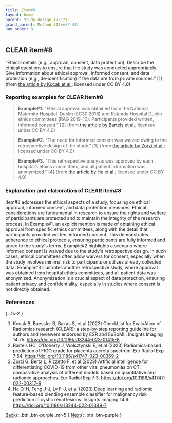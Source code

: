 ```yaml
---
title: Item#8
layout: home
parent: Study design (7-12)
grand_parent: Method (Item#7-43)
nav_order: 8
---
```


## CLEAR item#8


“Ethical details (e.g., approval, consent, data protection). Describe the ethical questions to ensure that the study was conducted appropriately. Give information about ethical approval, informed consent, and data protection (e.g., de-identification) if the data are from private sources.” [1] (from [the article by Kocak et al.](https://insightsimaging.springeropen.com/articles/10.1186/s13244-023-01415-8); licensed under CC BY 4.0)


### Reporting examples for CLEAR item#8

> **Example#1.** “Ethical approval was obtained from the National Maternity Hospital, Dublin (EC30.2018) and Rotunda Hospital Dublin ethics committees (RAG 2019–10). Participants provided written, informed consent.” [2] (from [the article by Bartels et al.](https://doi.org/10.1186/s41747-023-00369-2); licensed under CC BY 4.0)

> **Example#2.** “The need for informed consent was waived owing to the retrospective design of the study.” [3] (from [the article by Zorzi et al.](https://doi.org/10.1186/s41747-022-00317-6); licensed under CC BY 4.0)

> **Example#3.** “This retrospective analysis was approved by each hospital’s ethics committees, and all patient information was anonymized.” [4] (from [the article by He et al.](https://doi.org/10.1186/s13244-022-01349-7); licensed under CC BY 4.0)



### Explanation and elaboration of CLEAR item#8

Item#8 addresses the ethical aspects of a study, focusing on ethical approval, informed consent, and data protection measures. Ethical considerations are fundamental in research to ensure the rights and welfare of participants are protected and to maintain the integrity of the research process. In Example#1, an explicit mention is made of obtaining ethical approval from specific ethics committees, along with the detail that participants provided written, informed consent. This demonstrates adherence to ethical protocols, ensuring participants are fully informed and agree to the study's terms. Example#2 highlights a scenario where informed consent is waived due to the study's retrospective design. In such cases, ethical committees often allow waivers for consent, especially when the study involves minimal risk to participants or utilizes already collected data. Example#3 illustrates another retrospective study, where approval was obtained from hospital ethics committees, and all patient data was anonymized. Anonymization is a crucial aspect of data protection, ensuring patient privacy and confidentiality, especially in studies where consent is not directly obtained.

### References

{: .fs-2 }

1. 	Kocak B, Baessler B, Bakas S, et al (2023) CheckList for EvaluAtion of Radiomics research (CLEAR): a step-by-step reporting guideline for authors and reviewers endorsed by ESR and EuSoMII. Insights Imaging 14:75. https://doi.org/10.1186/s13244-023-01415-8
2. 	Bartels HC, O’Doherty J, Wolsztynski E, et al (2023) Radiomics-based prediction of FIGO grade for placenta accreta spectrum. Eur Radiol Exp 7:54. https://doi.org/10.1186/s41747-023-00369-2
3. 	Zorzi G, Berta L, Rizzetto F, et al (2023) Artificial intelligence for differentiating COVID-19 from other viral pneumonias on CT: comparative analysis of different models based on quantitative and radiomic approaches. Eur Radiol Exp 7:3. https://doi.org/10.1186/s41747-022-00317-6
4. 	He Q-H, Feng J-J, Lv F-J, et al (2023) Deep learning and radiomic feature-based blending ensemble classifier for malignancy risk prediction in cystic renal lesions. Insights Imaging 14:6. https://doi.org/10.1186/s13244-022-01349-7




[Back](https://radiomic.github.io/CLEAR-E3/docs/Method%20(Item%207-43)/Study%20design%20(7-12)/Item7.html){: .btn .btn-purple .mr-5 }
[Next](https://radiomic.github.io/CLEAR-E3/docs/Method%20(Item%207-43)/Study%20design%20(7-12)/Item9.html){: .btn .btn-purple   }





